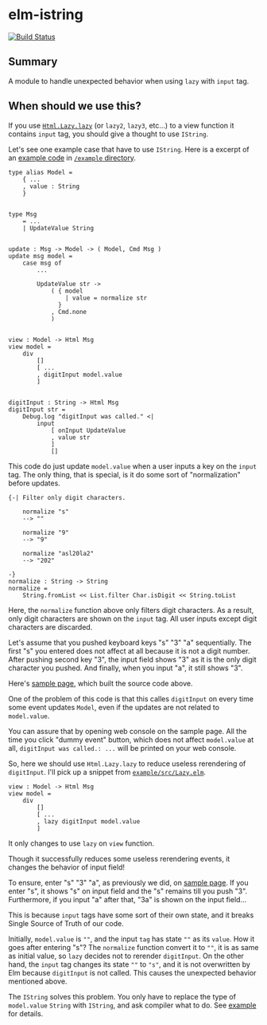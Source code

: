 # elm-istring

[![Build Status](https://travis-ci.org/arowM/elm-istring.svg?branch=master)](https://travis-ci.org/arowM/elm-istring)

## Summary

A module to handle unexpected behavior when using `lazy` with `input` tag.

## When should we use this?

If you use [`Html.Lazy.lazy`](http://package.elm-lang.org/packages/elm-lang/html/latest/Html-Lazy#lazy) (or `lazy2`, `lazy3`, etc...) to a view function it contains `input` tag,
you should give a thought to use `IString`.

Let's see one example case that have to use `IString`.
Here is a excerpt of an [example code](https://github.com/arowM/elm-istring/blob/master/example/src/Strict.elm) in [`/example` directory](https://github.com/arowM/elm-istring/tree/master/example).

```
type alias Model =
    { ...
    , value : String
    }


type Msg
    = ...
    | UpdateValue String


update : Msg -> Model -> ( Model, Cmd Msg )
update msg model =
    case msg of
        ...

        UpdateValue str ->
            ( { model
                | value = normalize str
              }
            , Cmd.none
            )


view : Model -> Html Msg
view model =
    div
        []
        [ ...
        , digitInput model.value
        ]


digitInput : String -> Html Msg
digitInput str =
    Debug.log "digitInput was called." <|
        input
            [ onInput UpdateValue
            , value str
            ]
            []
```

This code do just update `model.value` when a user inputs a key on the `input` tag.
The only thing, that is special, is it do some sort of "normalization" before updates.

```
{-| Filter only digit characters.

    normalize "s"
    --> ""

    normalize "9"
    --> "9"

    normalize "asl20la2"
    --> "202"

-}
normalize : String -> String
normalize =
    String.fromList << List.filter Char.isDigit << String.toList
```

Here, the `normalize` function above only filters digit characters.
As a result, only digit characters are shown on the `input` tag.
All user inputs except digit characters are discarded.

Let's assume that you pushed keyboard keys "s" "3" "a" sequentially.
The first "s" you entered does not affect at all because it is not a digit number.
After pushing second key "3", the input field shows "3" as it is the only digit character you pushed.
And finally, when you input "a", it still shows "3".

Here's [sample page](https://arowm.github.io/elm-istring/strict.html), which built the source code above.

One of the problem of this code is that this calles `digitInput` on every time some event updates `Model`, even if the updates are not related to `model.value`.

You can assure that by opening web console on the sample page.
All the time you click "dummy event" button, which does not affect `model.value` at all, `digitInput was called.: ...` will be printed on your web console.

So, here we should use `Html.Lazy.lazy` to reduce useless rerendering of `digitInput`.
I'll pick up a snippet from [`example/src/Lazy.elm`](https://github.com/arowM/elm-istring/blob/master/example/src/Lazy.elm).

```
view : Model -> Html Msg
view model =
    div
        []
        [ ...
        , lazy digitInput model.value
        ]
```

It only changes to use `lazy` on `view` function.

Though it successfully reduces some useless rerendering events, it changes the behavior of input field!

To ensure, enter "s" "3" "a", as previously we did, on [sample page](https://arowm.github.io/elm-istring/lazy.html).
If you enter "s", it shows "s" on input field and the "s" remains till you push "3".
Furthermore, if you input "a" after that, "3a" is shown on the input field...

This is because `input` tags have some sort of their own state, and it breaks Single Source of Truth of our code.

Initially, `model.value` is `""`, and the input `tag` has state `""` as its `value`.
How it goes after entering "s"?
The `normalize` function convert it to `""`, it is as same as initial value, so `lazy` decides not to rerender `digitInput`.
On the other hand, the `input` tag changes its state `""` to `"s"`, and it is not overwritten by Elm because `digitInput` is not called.
This causes the unexpected behavior mentioned above.

The `IString` solves this problem.
You only have to replace the type of `model.value` `String` with `IString`, and ask compiler what to do.
See [example](https://github.com/arowM/elm-istring/blob/master/example/src/Lazy2.elm) for details.

